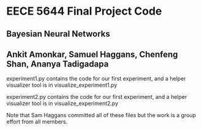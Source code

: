 # EECE 5644 Final Project Code

## Bayesian Neural Networks

## Ankit Amonkar, Samuel Haggans, Chenfeng Shan, Ananya Tadigadapa

experiment1.py contains the code for our first experiment, and a helper visualizer tool is in visualize_experiment1.py

experiment2.py contains the code for our first experiment, and a helper visualizer tool is in visualize_experiment2.py

Note that Sam Haggans committed all of these files but the work is a group effort from all members.
